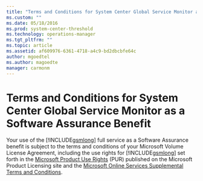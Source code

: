 ```yaml
---
title: "Terms and Conditions for System Center Global Service Monitor as a Software Assurance Benefit | Microsoft Docs"
ms.custom: ""
ms.date: 05/18/2016
ms.prod: system-center-threshold
ms.technology: operations-manager
ms.tgt_pltfrm: ""
ms.topic: article
ms.assetid: af609976-6361-4718-a4c9-bd2dbcbfe64c
author: mgoedtel
ms.author: magoedte
manager: carmonm
---
```

# Terms and Conditions for System Center Global Service Monitor as a Software Assurance Benefit
Your use of the [!INCLUDE[gsmlong](../../SystemCenterDocs/scom/includes/gsmlong-md.md)] full service as a Software Assurance benefit is subject to the terms and conditions of your Microsoft Volume License Agreement, including the use rights for [!INCLUDE[gsmlong](../../SystemCenterDocs/scom/includes/gsmlong-md.md)] set forth in the [Microsoft Product Use Rights](http://go.microsoft.com/fwlink/?LinkId=280255) (PUR) published on the Microsoft Product Licensing site and the [Microsoft Online Services Supplemental Terms and Conditions](http://go.microsoft.com/fwlink/?LinkId=280251).